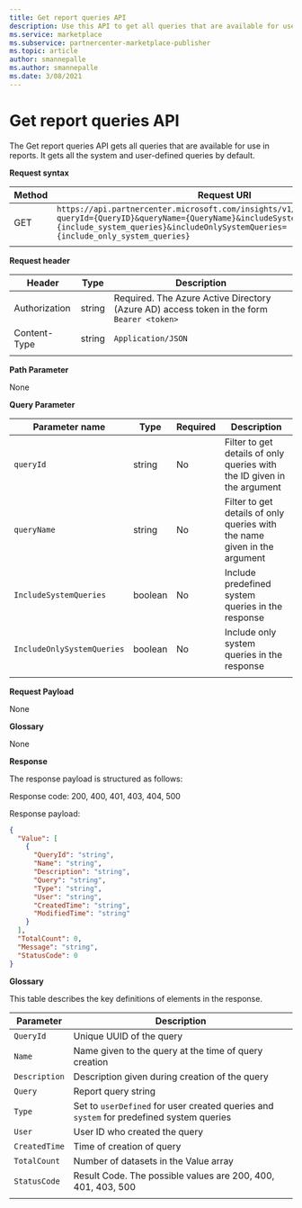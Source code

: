 ```yaml
---
title: Get report queries API
description: Use this API to get all queries that are available for use in commercial marketplace analytics reports. 
ms.service: marketplace 
ms.subservice: partnercenter-marketplace-publisher
ms.topic: article
author: smannepalle
ms.author: smannepalle
ms.date: 3/08/2021
---
```


# Get report queries API

The Get report queries API gets all queries that are available for use in reports. It gets all the system and user-defined queries by default.

**Request syntax**

| **Method** | **Request URI** |
| --- | --- |
| GET | `https://api.partnercenter.microsoft.com/insights/v1/cmp/ScheduledQueries?queryId={QueryID}&queryName={QueryName}&includeSystemQueries={include_system_queries}&includeOnlySystemQueries={include_only_system_queries}` |
|||

**Request header**

| **Header** | **Type** | **Description** |
| --- | --- | --- |
| Authorization | string | Required. The Azure Active Directory (Azure AD) access token in the form `Bearer <token>` |
| Content-Type | string | `Application/JSON` |
||||

**Path Parameter**

None

**Query Parameter**

| **Parameter name** | **Type** | **Required** | **Description** |
| --- | --- | --- | --- |
| `queryId` | string | No | Filter to get details of only queries with the ID given in the argument |
| `queryName` | string | No | Filter to get details of only queries with the name given in the argument |
| `IncludeSystemQueries` | boolean | No | Include predefined system queries in the response |
| `IncludeOnlySystemQueries` | boolean | No | Include only system queries in the response |
|||||

**Request Payload**

None

**Glossary**

None

**Response**

The response payload is structured as follows:

Response code: 200, 400, 401, 403, 404, 500

Response payload:

```json
{
  "Value": [
    {
      "QueryId": "string",
      "Name": "string",
      "Description": "string",
      "Query": "string",
      "Type": "string",
      "User": "string",
      "CreatedTime": "string",
      "ModifiedTime": "string"
    }
  ],
  "TotalCount": 0,
  "Message": "string",
  "StatusCode": 0
}
```

**Glossary**

This table describes the key definitions of elements in the response.

| **Parameter** | **Description** |
| --- | --- |
| `QueryId` | Unique UUID of the query |
| `Name` | Name given to the query at the time of query creation |
| `Description` | Description given during creation of the query |
| `Query` | Report query string |
| `Type` | Set to `userDefined` for user created queries and `system` for predefined system queries |
| `User` | User ID who created the query |
| `CreatedTime` | Time of creation of query |
| `TotalCount` | Number of datasets in the Value array |
| `StatusCode` | Result Code. The possible values are 200, 400, 401, 403, 500 |
|||

